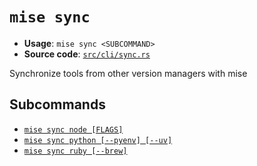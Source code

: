 # `mise sync`

- **Usage**: `mise sync <SUBCOMMAND>`
- **Source code**: [`src/cli/sync.rs`](https://github.com/jdx/mise/blob/main/src/cli/sync.rs)

Synchronize tools from other version managers with mise

## Subcommands

- [`mise sync node [FLAGS]`](/cli/sync/node.md)
- [`mise sync python [--pyenv] [--uv]`](/cli/sync/python.md)
- [`mise sync ruby [--brew]`](/cli/sync/ruby.md)
